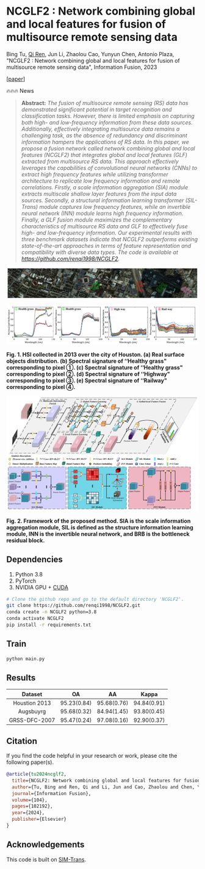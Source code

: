 # NCGLF2 : Network combining global and local features for fusion of multisource remote sensing data 

Bing Tu, [Qi Ren](https://github.com/renqi1998), Jun Li, Zhaolou Cao, Yunyun Chen, Antonio Plaza, "NCGLF2 : Network combining global and local features for fusion of multisource remote sensing data", Information Fusion, 2023

[[paper]([https://pdf.sciencedirectassets.com/272144/1-s2.0-S1566253523X00128/1-s2.0-S1566253523005080/main.pdf](https://github.com/renqi1998))] 

🔥🔥🔥 News

> **Abstract:**  *The fusion of multisource remote sensing (RS) data has demonstrated significant potential in target recognition and classification tasks. However, there is limited emphasis on capturing both high- and low-frequency information from these data sources. Additionally, effectively integrating multisource data remains a challenging task, as the absence of redundancy and discriminant information hampers the applications of RS data. In this paper, we propose a fusion network called network combining global and local features (NCGLF2) that integrates global and local features (GLF) extracted from multisource RS data. This approach effectively leverages the capabilities of convolutional neural networks (CNNs) to extract high frequency features while utilizing transformer architecture to replicate low frequency information and remote correlations. Firstly, a scale information aggregation (SIA) module extracts multiscale shallow layer features from the input data sources. Secondly, a structural information learning transformer (SIL-Trans) module captures low frequency features, while an invertible neural network (INN) module learns high frequency information. Finally, a GLF fusion module maximizes the complementary characteristics of multisource RS data and GLF to effectively fuse high- and low-frequency information. Our experimental results with three benchmark datasets indicate that NCGLF2 outperforms existing state-of-the-art approaches in terms of feature representation and compatibility with diverse data types. The code is available at https://github.com/renqi1998/NCGLF2.*

![houstonbiaozhushili](./figs/houstonbiaozhushili.jpg)

![houstonreflectance](./figs/houstonreflectance.jpg)

**Fig. 1. HSI collected in 2013 over the city of Houston. (a) Real surface objects distribution. (b) Spectral signature of ‘‘Healthy grass" corresponding to pixel ①. (c) Spectral signature of ‘‘Healthy grass" corresponding to pixel ②. (d) Spectral signature of ‘‘Highway" corresponding to pixel ③. (e) Spectral signature of ‘‘Railway" corresponding to pixel ④.** 

![kuangjiatu](./figs/kuangjiatu.jpg)

**Fig. 2. Framework of the proposed method. SIA is the scale information aggregation module, SIL is defined as the structure information learning module, INN is the invertible neural network, and BRB is the bottleneck residual block.** 

## Dependencies

1. Python 3.8
2. PyTorch 
3. NVIDIA GPU + [CUDA](https://developer.nvidia.com/cuda-downloads)

```bash
# Clone the github repo and go to the default directory 'NCGLF2'.
git clone https://github.com/renqi1998/NCGLF2.git
conda create -n NCGLF2 python=3.8
conda activate NCGLF2
pip install -r requirements.txt
```

## Train

```python
python main.py
```

## Results

|    Dataset    |     OA      |     AA      |    Kappa    |
| :-----------: | :---------: | :---------: | :---------: |
| Houstion 2013 | 95.23(0.84) | 95.68(0.76) | 94.84(0.91) |
|   Augsbuyrg   | 95.68(0.32) | 84.94(1.45) | 93.80(0.45) |
| GRSS-DFC-2007 | 95.47(0.24) | 97.08(0.16) | 92.90(0.37) |

## Citation

If you find the code helpful in your research or work, please cite the following paper(s).

```bib
@article{tu2024ncglf2,
  title={NCGLF2: Network combining global and local features for fusion of multisource remote sensing data},
  author={Tu, Bing and Ren, Qi and Li, Jun and Cao, Zhaolou and Chen, Yunyun and Plaza, Antonio},
  journal={Information Fusion},
  volume={104},
  pages={102192},
  year={2024},
  publisher={Elsevier}
}
```

## Acknowledgements

This code is built on  [SIM-Trans]( https://github.com/PKU-ICST-MIPL/SIM-Trans_ACMMM2022 ).
